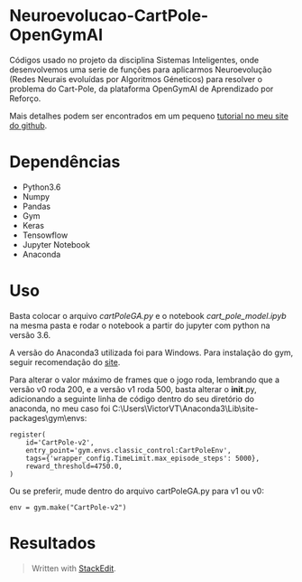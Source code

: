 #  Neuroevolucao-CartPole-OpenGymAI

Códigos usado no projeto da disciplina Sistemas Inteligentes, onde desenvolvemos uma serie de funções para aplicarmos Neuroevolução (Redes Neurais evoluídas por Algoritmos Géneticos) para resolver o problema do Cart-Pole, da plataforma OpenGymAI de Aprendizado por Reforço.

Mais detalhes podem ser encontrados em um pequeno [tutorial no meu site do github](https://vtoliveira.github.io/projetos/neuroevolucao).

#  Dependências

 - Python3.6
 - Numpy
 - Pandas
 - Gym
 - Keras
 - Tensowflow
 - Jupyter Notebook
 - Anaconda
 

# Uso

Basta colocar o arquivo *cartPoleGA.py* e o notebook *cart_pole_model.ipyb* na mesma pasta e rodar o notebook a partir do jupyter com python na versão 3.6.

A versão do Anaconda3 utilizada foi para Windows. Para instalação do gym, seguir recomendação do [site](https://gym.openai.com/envs/CartPole-v1/).

Para alterar o valor máximo de frames que o jogo roda, lembrando que a versão v0 roda 200, e a versão v1 roda 500, basta alterar o __init__.py, adicionando a seguinte linha de código dentro do seu diretório do anaconda, no meu caso foi
C:\Users\VictorVT\Anaconda3\Lib\site-packages\gym\envs:

    register(
        id='CartPole-v2',
        entry_point='gym.envs.classic_control:CartPoleEnv',
        tags={'wrapper_config.TimeLimit.max_episode_steps': 5000},
        reward_threshold=4750.0,
    )
Ou se preferir, mude dentro do arquivo cartPoleGA.py para v1 ou v0:

    env = gym.make("CartPole-v2")
# Resultados

> Written with [StackEdit](https://stackedit.io/).
